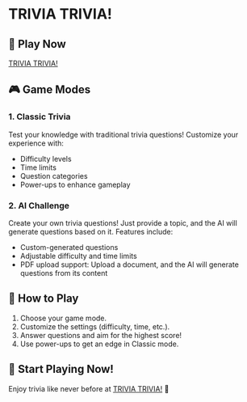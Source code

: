 # TRIVIA TRIVIA!
## 🔗 Play Now
[TRIVIA TRIVIA!](https://triviatrivia.netlify.app/)

## 🎮 Game Modes

### **1. Classic Trivia**
Test your knowledge with traditional trivia questions! Customize your experience with:
- Difficulty levels
- Time limits
- Question categories
- Power-ups to enhance gameplay

### **2. AI Challenge**
Create your own trivia questions! Just provide a topic, and the AI will generate questions based on it. Features include:
- Custom-generated questions
- Adjustable difficulty and time limits
- PDF upload support: Upload a document, and the AI will generate questions from its content

## 📜 How to Play
1. Choose your game mode.
2. Customize the settings (difficulty, time, etc.).
3. Answer questions and aim for the highest score!
4. Use power-ups to get an edge in Classic mode.

## 🚀 Start Playing Now!
Enjoy trivia like never before at [TRIVIA TRIVIA!](https://triviatrivia.netlify.app/) 🎉

